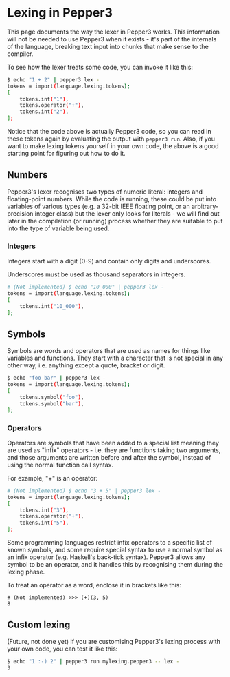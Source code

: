 # Lexing in Pepper3

This page documents the way the lexer in Pepper3 works.  This information
will not be needed to use Pepper3 when it exists - it's part of the internals
of the language, breaking text input into chunks that make sense to the
compiler.

To see how the lexer treats some code, you can invoke it like this:

```bash
$ echo "1 + 2" | pepper3 lex -
tokens = import(language.lexing.tokens);
[
    tokens.int("1"),
    tokens.operator("+"),
    tokens.int("2"),
];
```

Notice that the code above is actually Pepper3 code, so you can read in these
tokens again by evaluating the output with `pepper3 run`.  Also, if you want
to make lexing tokens yourself in your own code, the above is a good starting
point for figuring out how to do it.

## Numbers

Pepper3's lexer recognises two types of numeric literal: integers and
floating-point numbers.  While the code is running, these could be put into
variables of various types (e.g. a 32-bit IEEE floating point, or an
arbitrary-precision integer class) but the lexer only looks for literals - we
will find out later in the compilation (or running) process whether they are
suitable to put into the type of variable being used.

### Integers

Integers start with a digit (0-9) and contain only digits and underscores.

Underscores must be used as thousand separators in integers.

```bash
# (Not implemented) $ echo "10_000" | pepper3 lex -
tokens = import(language.lexing.tokens);
[
    tokens.int("10_000"),
];
```

## Symbols

Symbols are words and operators that are used as names for things like
variables and functions.  They start with a character that is not special
in any other way, i.e. anything except a quote, bracket or digit.

```bash
$ echo "foo bar" | pepper3 lex -
tokens = import(language.lexing.tokens);
[
    tokens.symbol("foo"),
    tokens.symbol("bar"),
];
```

### Operators

Operators are symbols that have been added to a special list meaning they
are used as "infix" operators - i.e. they are functions taking two arguments,
and those arguments are written before and after the symbol, instead of
using the normal function call syntax.

For example, "+" is an operator:

```bash
# (Not implemented) $ echo "3 + 5" | pepper3 lex -
tokens = import(language.lexing.tokens);
[
    tokens.int("3"),
    tokens.operator("+"),
    tokens.int("5"),
];
```

Some programming languages restrict infix operators to a specific list of
known symbols, and some require special syntax to use a normal symbol as an
infix operator (e.g. Haskell's back-tick syntax).  Pepper3 allows any symbol
to be an operator, and it handles this by recognising them during the lexing
phase.

To treat an operator as a word, enclose it in brackets like this:

```pepper3shell
# (Not implemented) >>> (+)(3, 5)
8
```

## Custom lexing

(Future, not done yet)  If you are customising Pepper3's lexing process with
your own code, you can test it like this:

```bash
$ echo "1 :-) 2" | pepper3 run mylexing.pepper3 -- lex -
3
```
